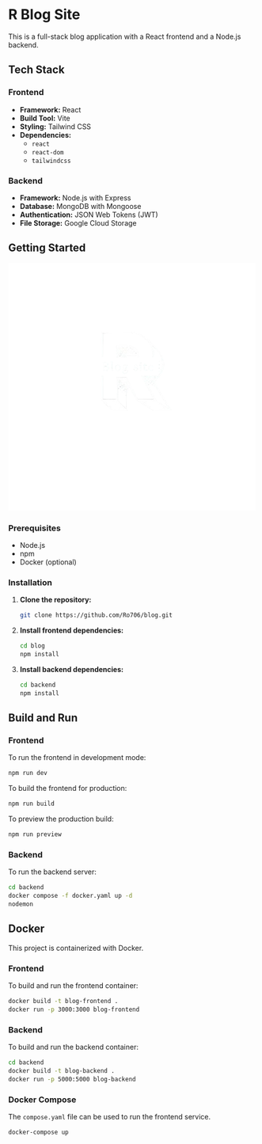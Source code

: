 # R Blog Site

This is a full-stack blog application with a React frontend and a Node.js backend.

## Tech Stack

### Frontend

*   **Framework:** React
*   **Build Tool:** Vite
*   **Styling:** Tailwind CSS
*   **Dependencies:**
    *   `react`
    *   `react-dom`
    *   `tailwindcss`

### Backend

*   **Framework:** Node.js with Express
*   **Database:** MongoDB with Mongoose
*   **Authentication:** JSON Web Tokens (JWT)
*   **File Storage:** Google Cloud Storage
## Getting Started


<img src="./src/assets/R_blog_site_logo.png">

### Prerequisites

*   Node.js
*   npm
*   Docker (optional)

### Installation

1.  **Clone the repository:**
    ```bash
    git clone https://github.com/Ro706/blog.git
    ```
2.  **Install frontend dependencies:**
    ```bash
    cd blog
    npm install
    ```
3.  **Install backend dependencies:**
    ```bash
    cd backend
    npm install
    ```

## Build and Run

### Frontend

To run the frontend in development mode:

```bash
npm run dev
```

To build the frontend for production:

```bash
npm run build
```

To preview the production build:

```bash
npm run preview
```

### Backend

To run the backend server:

```bash
cd backend
docker compose -f docker.yaml up -d
nodemon
```

## Docker

This project is containerized with Docker.

### Frontend

To build and run the frontend container:

```bash
docker build -t blog-frontend .
docker run -p 3000:3000 blog-frontend
```

### Backend

To build and run the backend container:

```bash
cd backend
docker build -t blog-backend .
docker run -p 5000:5000 blog-backend
```

### Docker Compose

The `compose.yaml` file can be used to run the frontend service.

```bash
docker-compose up
```